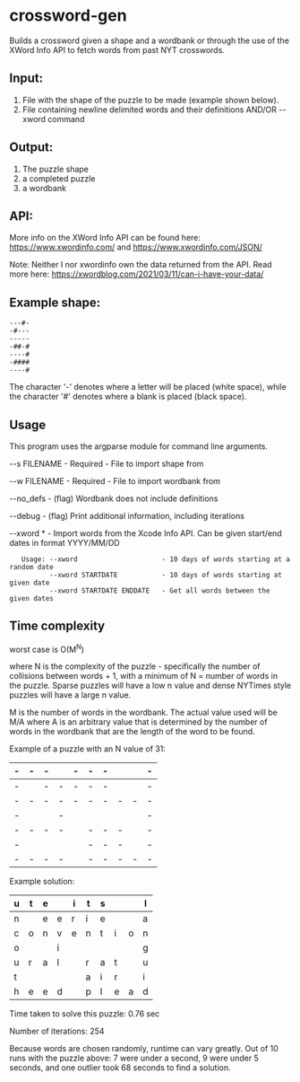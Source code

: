 ﻿# crossword-gen
Builds a crossword given a shape and a wordbank or through the use of the XWord Info API to fetch words from past NYT crosswords.

Input: 
-------
1. File with the shape of the puzzle to be made (example shown below).
2. File containing newline delimited words and their definitions AND/OR --xword command
       
Output: 
------
1. The puzzle shape
2. a completed puzzle
3. a wordbank

API:
-----
More info on the XWord Info API can be found here:
https://www.xwordinfo.com/ and https://www.xwordinfo.com/JSON/

Note: Neither I nor xwordinfo own the data returned from the API. 
Read more here: https://xwordblog.com/2021/03/11/can-i-have-your-data/

Example shape:
-------
```
---#-
-#---
-----
-##-#
----#
-####
----#
```
The character '-' denotes where a letter will be placed (white space), while the character '#' denotes where a blank is placed (black space).

Usage
------------
This program uses the argparse module for command line arguments.

--s FILENAME -       Required - File to import shape from

--w FILENAME -       Required - File to import wordbank from

--no_defs -          (flag) Wordbank does not include definitions

--debug -            (flag) Print additional information, including iterations

 --xword * -         Import words from the Xcode Info API. Can be given start/end dates in format YYYY/MM/DD
 
       Usage: --xword                     - 10 days of words starting at a random date
              --xword STARTDATE           - 10 days of words starting at given date
              --xword STARTDATE ENDDATE   - Get all words between the given dates

Time complexity
-------------
worst case is O(M<sup>N</sup>)

where N is the complexity of the puzzle - specifically the number of collisions between
words + 1, with a minimum of N = number of words in the puzzle. Sparse puzzles will have a low n value and dense NYTimes style puzzles
will have a large n value.

M is the number of words in the wordbank. The actual value used will be M/A where A
is an arbitrary value that is determined by the number of words in the wordbank that are the length
of the word to be found.
 
 Example of a puzzle with an N value of 31:
 
|-|-|-| |-|-|-| | |-|
|---|---|---|---|---|---|---|---|---|---|
|-| |-|-|-|-|-| | |-|
|-|-|-|-|-|-|-|-|-|-|
|-| | |-| | | | | |-|
|-|-|-|-| |-|-|-| |-|
|-| | | | |-|-|-| |-|
|-|-|-|-| |-|-|-|-|-|

Example solution:

|u|t|e| |i|t|s| | |l|
|---|---|---|---|---|---|---|---|---|---|
|n| |e|e|r|i|e| | |a|
|c|o|n|v|e|n|t|i|o|n|
|o| | |i| | | | | |g|
|u|r|a|l| |r|a|t| |u|
|t| | | | |a|i|r| |i|
|h|e|e|d| |p|l|e|a|d|

Time taken to solve this puzzle: 0.76 sec

Number of iterations: 254

Because words are chosen randomly, runtime can vary greatly. Out of 10 runs with the puzzle above: 7 were under a second, 9 were under 5 seconds, and one outlier took 68 seconds to find a solution.

